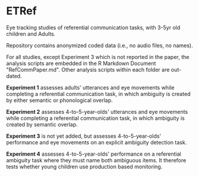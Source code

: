ETRef
=====

Eye tracking studies of referential communication tasks, with 3-5yr old children and Adults.

Repository contains anonymized coded data (i.e., no audio files, no names).

For all studies, except Experiment 3 which is not reported in the paper, the analysis scripts are embedded in the R Markdown Document "RefCommPaper.md". Other analysis scripts within each folder are out-dated.

**Experiment 1** assesses adults' utterances and eye movements while completing a referential
communication task, in which ambiguity is created by either semantic or phonological overlap.

**Experiment 2** assesses 4-to-5-year-olds' utterances and eye movements while completing a referential
communication task, in which ambiguity is created by semantic overlap.

**Experiment 3** is not yet added, but assesses 4-to-5-year-olds' performance and eye movements on an explicit ambiguity detection task.

**Experiment 4**  assesses 4-to-5-year-olds' performance on a referential ambiguity task where they must name both ambiguous items. It therefore tests whether young children use production based monitoring.
